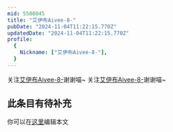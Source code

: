 ```yaml
---
mid: 5500045
title: "艾伊布Aivee-8-"
pubDate: "2024-11-04T11:22:15.770Z"
updatedDate: "2024-11-04T11:22:15.770Z"
profile:
  {
    Nickname: ["艾伊布Aivee-8-"],
  }
---
```


关注[艾伊布Aivee-8-](https://space.bilibili.com/5500045)谢谢喵~ 关注[艾伊布Aivee-8-](https://space.bilibili.com/5500045)谢谢喵~

## 此条目有待补充
你可以在[这里](https://github.com/Yuhanawa/VTuber.ICU-Content/edit/master/v/艾伊布Aivee-8-/index.md)编辑本文
